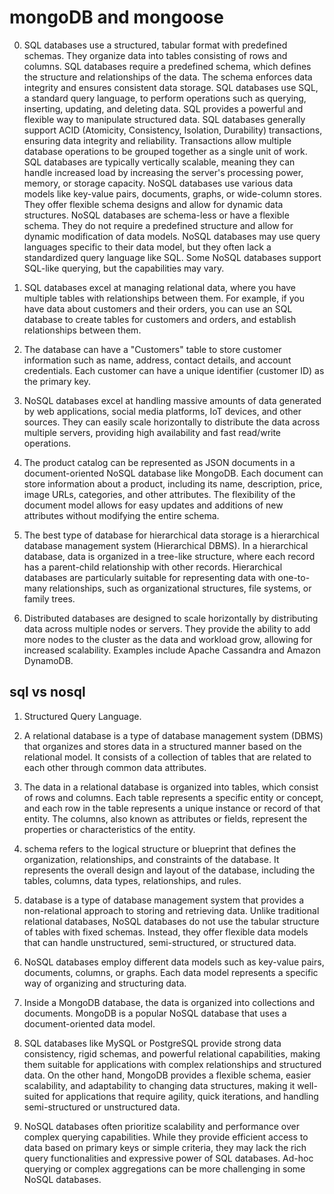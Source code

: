 # mongoDB and mongoose

0. SQL databases use a structured, tabular format with predefined schemas. They organize data into tables consisting of rows and columns. SQL databases require a predefined schema, which defines the structure and relationships of the data. The schema enforces data integrity and ensures consistent data storage. SQL databases use SQL, a standard query language, to perform operations such as querying, inserting, updating, and deleting data. SQL provides a powerful and flexible way to manipulate structured data. SQL databases generally support ACID (Atomicity, Consistency, Isolation, Durability) transactions, ensuring data integrity and reliability. Transactions allow multiple database operations to be grouped together as a single unit of work. SQL databases are typically vertically scalable, meaning they can handle increased load by increasing the server's processing power, memory, or storage capacity. NoSQL databases use various data models like key-value pairs, documents, graphs, or wide-column stores. They offer flexible schema designs and allow for dynamic data structures. NoSQL databases are schema-less or have a flexible schema. They do not require a predefined structure and allow for dynamic modification of data models. NoSQL databases may use query languages specific to their data model, but they often lack a standardized query language like SQL. Some NoSQL databases support SQL-like querying, but the capabilities may vary.

1. SQL databases excel at managing relational data, where you have multiple tables with relationships between them. For example, if you have data about customers and their orders, you can use an SQL database to create tables for customers and orders, and establish relationships between them.

2. The database can have a "Customers" table to store customer information such as name, address, contact details, and account credentials. Each customer can have a unique identifier (customer ID) as the primary key.

3. NoSQL databases excel at handling massive amounts of data generated by web applications, social media platforms, IoT devices, and other sources. They can easily scale horizontally to distribute the data across multiple servers, providing high availability and fast read/write operations.

4. The product catalog can be represented as JSON documents in a document-oriented NoSQL database like MongoDB. Each document can store information about a product, including its name, description, price, image URLs, categories, and other attributes. The flexibility of the document model allows for easy updates and additions of new attributes without modifying the entire schema.

5. The best type of database for hierarchical data storage is a hierarchical database management system (Hierarchical DBMS). In a hierarchical database, data is organized in a tree-like structure, where each record has a parent-child relationship with other records. Hierarchical databases are particularly suitable for representing data with one-to-many relationships, such as organizational structures, file systems, or family trees.

6. Distributed databases are designed to scale horizontally by distributing data across multiple nodes or servers. They provide the ability to add more nodes to the cluster as the data and workload grow, allowing for increased scalability. Examples include Apache Cassandra and Amazon DynamoDB.

## sql vs nosql

1. Structured Query Language.

2. A relational database is a type of database management system (DBMS) that organizes and stores data in a structured manner based on the relational model. It consists of a collection of tables that are related to each other through common data attributes.

3. The data in a relational database is organized into tables, which consist of rows and columns. Each table represents a specific entity or concept, and each row in the table represents a unique instance or record of that entity. The columns, also known as attributes or fields, represent the properties or characteristics of the entity.

4. schema refers to the logical structure or blueprint that defines the organization, relationships, and constraints of the database. It represents the overall design and layout of the database, including the tables, columns, data types, relationships, and rules.

5. database is a type of database management system that provides a non-relational approach to storing and retrieving data. Unlike traditional relational databases, NoSQL databases do not use the tabular structure of tables with fixed schemas. Instead, they offer flexible data models that can handle unstructured, semi-structured, or structured data.

6. NoSQL databases employ different data models such as key-value pairs, documents, columns, or graphs. Each data model represents a specific way of organizing and structuring data.

7. Inside a MongoDB database, the data is organized into collections and documents. MongoDB is a popular NoSQL database that uses a document-oriented data model.

8. SQL databases like MySQL or PostgreSQL provide strong data consistency, rigid schemas, and powerful relational capabilities, making them suitable for applications with complex relationships and structured data. On the other hand, MongoDB provides a flexible schema, easier scalability, and adaptability to changing data structures, making it well-suited for applications that require agility, quick iterations, and handling semi-structured or unstructured data.

9. NoSQL databases often prioritize scalability and performance over complex querying capabilities. While they provide efficient access to data based on primary keys or simple criteria, they may lack the rich query functionalities and expressive power of SQL databases. Ad-hoc querying or complex aggregations can be more challenging in some NoSQL databases.
